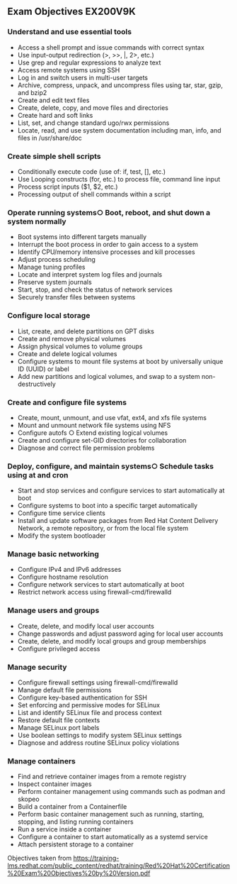 ## Exam Objectives EX200V9K 

### Understand and use essential tools 
- Access a shell prompt and issue commands with correct syntax 
- Use input-output redirection (>, >>, |, 2>, etc.) 
- Use grep and regular expressions to analyze text 
- Access remote systems using SSH 
- Log in and switch users in multi-user targets
- Archive, compress, unpack, and uncompress files using tar, star, gzip, and bzip2 
- Create and edit text files 
- Create, delete, copy, and move files and directories 
- Create hard and soft links 
- List, set, and change standard ugo/rwx permissions 
- Locate, read, and use system documentation including man, info, and files in /usr/share/doc 

### Create simple shell scripts 
- Conditionally execute code (use of: if, test, [], etc.) 
- Use Looping constructs (for, etc.) to process file, command line input 
- Process script inputs ($1, $2, etc.) 
- Processing output of shell commands within a script 

### Operate running systems○ Boot, reboot, and shut down a system normally 
- Boot systems into different targets manually 
- Interrupt the boot process in order to gain access to a system 
- Identify CPU/memory intensive processes and kill processes 
- Adjust  process scheduling 
- Manage tuning profiles 
- Locate and interpret system log files and journals 
- Preserve system journals 
- Start, stop, and check the status of network services 
- Securely transfer files between systems 

### Configure local storage 
- List, create, and delete partitions on GPT disks 
- Create and remove physical volumes 
- Assign physical volumes to volume groups 
- Create and delete logical volumes 
- Configure systems to mount file systems at boot by universally unique ID (UUID) or label 
- Add new partitions and logical volumes, and swap to a system non-destructively 

### Create and configure file systems 
- Create, mount, unmount, and use vfat, ext4, and xfs file systems 
- Mount and unmount network file systems using NFS 
- Configure autofs ○ Extend existing logical volumes 
- Create and configure set-GID directories for collaboration
- Diagnose and correct file permission problems 

### Deploy, configure, and maintain systems○ Schedule tasks using at and cron 
- Start and stop services and configure services to start automatically at boot 
- Configure systems to boot into a specific target automatically 
- Configure time service clients 
- Install and update software packages from Red Hat Content Delivery Network, a remote repository, or from the local file system 
- Modify the system bootloader 

### Manage basic networking 
- Configure IPv4 and IPv6 addresses 
- Configure hostname resolution 
- Configure network services to start automatically at boot 
- Restrict network access using firewall-cmd/firewalld

### Manage users and groups 
- Create, delete, and modify local user accounts 
- Change passwords and adjust password aging for local user accounts 
- Create, delete, and modify local groups and group memberships 
- Configure privileged  access 

### Manage security 
- Configure firewall settings using firewall-cmd/firewalld 
- Manage default file permissions 
- Configure key-based authentication for SSH 
- Set enforcing and permissive modes for SELinux 
- List and identify SELinux file and process context 
- Restore default file contexts 
- Manage SELinux port labels 
- Use boolean settings to modify system SELinux settings
- Diagnose and address routine SELinux policy violations 

### Manage containers 
- Find and retrieve container images from a remote registry 
- Inspect container images 
- Perform container management using commands such as podman and skopeo 
- Build a container from a Containerfile 
- Perform basic container management such as running, starting, stopping, and listing running containers 
- Run a service inside a container 
- Configure a container to start automatically as a systemd service 
- Attach persistent storage to a container

Objectives taken from https://training-lms.redhat.com/public_content/redhat/training/Red%20Hat%20Certification%20Exam%20Objectives%20by%20Version.pdf
